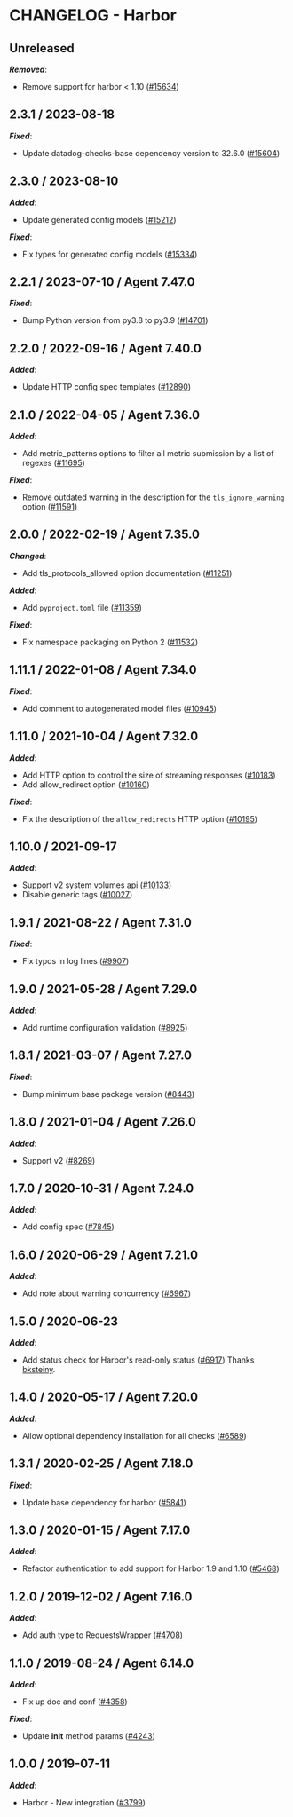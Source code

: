 # CHANGELOG - Harbor

## Unreleased

***Removed***:

* Remove support for harbor < 1.10 ([#15634](https://github.com/DataDog/integrations-core/pull/15634))

## 2.3.1 / 2023-08-18

***Fixed***:

* Update datadog-checks-base dependency version to 32.6.0 ([#15604](https://github.com/DataDog/integrations-core/pull/15604))

## 2.3.0 / 2023-08-10

***Added***:

* Update generated config models ([#15212](https://github.com/DataDog/integrations-core/pull/15212))

***Fixed***:

* Fix types for generated config models ([#15334](https://github.com/DataDog/integrations-core/pull/15334))

## 2.2.1 / 2023-07-10 / Agent 7.47.0

***Fixed***:

* Bump Python version from py3.8 to py3.9 ([#14701](https://github.com/DataDog/integrations-core/pull/14701))

## 2.2.0 / 2022-09-16 / Agent 7.40.0

***Added***:

* Update HTTP config spec templates ([#12890](https://github.com/DataDog/integrations-core/pull/12890))

## 2.1.0 / 2022-04-05 / Agent 7.36.0

***Added***:

* Add metric_patterns options to filter all metric submission by a list of regexes ([#11695](https://github.com/DataDog/integrations-core/pull/11695))

***Fixed***:

* Remove outdated warning in the description for the `tls_ignore_warning` option ([#11591](https://github.com/DataDog/integrations-core/pull/11591))

## 2.0.0 / 2022-02-19 / Agent 7.35.0

***Changed***:

* Add tls_protocols_allowed option documentation ([#11251](https://github.com/DataDog/integrations-core/pull/11251))

***Added***:

* Add `pyproject.toml` file ([#11359](https://github.com/DataDog/integrations-core/pull/11359))

***Fixed***:

* Fix namespace packaging on Python 2 ([#11532](https://github.com/DataDog/integrations-core/pull/11532))

## 1.11.1 / 2022-01-08 / Agent 7.34.0

***Fixed***:

* Add comment to autogenerated model files ([#10945](https://github.com/DataDog/integrations-core/pull/10945))

## 1.11.0 / 2021-10-04 / Agent 7.32.0

***Added***:

* Add HTTP option to control the size of streaming responses ([#10183](https://github.com/DataDog/integrations-core/pull/10183))
* Add allow_redirect option ([#10160](https://github.com/DataDog/integrations-core/pull/10160))

***Fixed***:

* Fix the description of the `allow_redirects` HTTP option ([#10195](https://github.com/DataDog/integrations-core/pull/10195))

## 1.10.0 / 2021-09-17

***Added***:

* Support v2 system volumes api  ([#10133](https://github.com/DataDog/integrations-core/pull/10133))
* Disable generic tags ([#10027](https://github.com/DataDog/integrations-core/pull/10027))

## 1.9.1 / 2021-08-22 / Agent 7.31.0

***Fixed***:

* Fix typos in log lines ([#9907](https://github.com/DataDog/integrations-core/pull/9907))

## 1.9.0 / 2021-05-28 / Agent 7.29.0

***Added***:

* Add runtime configuration validation ([#8925](https://github.com/DataDog/integrations-core/pull/8925))

## 1.8.1 / 2021-03-07 / Agent 7.27.0

***Fixed***:

* Bump minimum base package version ([#8443](https://github.com/DataDog/integrations-core/pull/8443))

## 1.8.0 / 2021-01-04 / Agent 7.26.0

***Added***:

* Support v2 ([#8269](https://github.com/DataDog/integrations-core/pull/8269))

## 1.7.0 / 2020-10-31 / Agent 7.24.0

***Added***:

* Add config spec ([#7845](https://github.com/DataDog/integrations-core/pull/7845))

## 1.6.0 / 2020-06-29 / Agent 7.21.0

***Added***:

* Add note about warning concurrency ([#6967](https://github.com/DataDog/integrations-core/pull/6967))

## 1.5.0 / 2020-06-23

***Added***:

* Add status check for Harbor's read-only status ([#6917](https://github.com/DataDog/integrations-core/pull/6917)) Thanks [bksteiny](https://github.com/bksteiny).

## 1.4.0 / 2020-05-17 / Agent 7.20.0

***Added***:

* Allow optional dependency installation for all checks ([#6589](https://github.com/DataDog/integrations-core/pull/6589))

## 1.3.1 / 2020-02-25 / Agent 7.18.0

***Fixed***:

* Update base dependency for harbor ([#5841](https://github.com/DataDog/integrations-core/pull/5841))

## 1.3.0 / 2020-01-15 / Agent 7.17.0

***Added***:

* Refactor authentication to add support for Harbor 1.9 and 1.10 ([#5468](https://github.com/DataDog/integrations-core/pull/5468))

## 1.2.0 / 2019-12-02 / Agent 7.16.0

***Added***:

* Add auth type to RequestsWrapper ([#4708](https://github.com/DataDog/integrations-core/pull/4708))

## 1.1.0 / 2019-08-24 / Agent 6.14.0

***Added***:

* Fix up doc and conf ([#4358](https://github.com/DataDog/integrations-core/pull/4358))

***Fixed***:

* Update __init__ method params ([#4243](https://github.com/DataDog/integrations-core/pull/4243))

## 1.0.0 / 2019-07-11

***Added***:

* Harbor - New integration ([#3799](https://github.com/DataDog/integrations-core/pull/3799))
